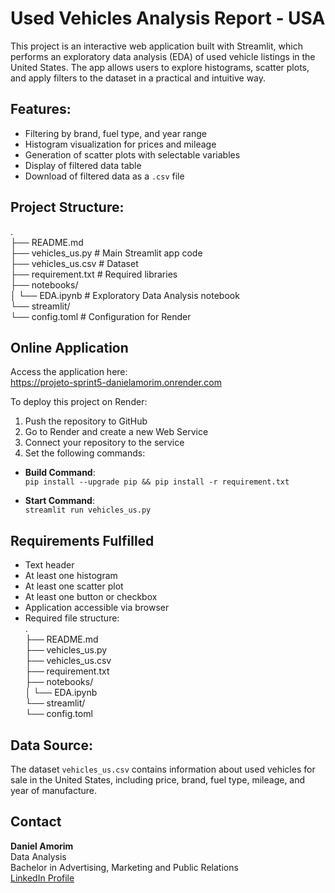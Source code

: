 # Used Vehicles Analysis Report - USA
  
This project is an interactive web application built with Streamlit, which performs an exploratory data analysis (EDA) of used vehicle listings in the United States. The app allows users to explore histograms, scatter plots, and apply filters to the dataset in a practical and intuitive way.
  
## Features:
  
- Filtering by brand, fuel type, and year range  
- Histogram visualization for prices and mileage  
- Generation of scatter plots with selectable variables  
- Display of filtered data table  
- Download of filtered data as a `.csv` file  
  
## Project Structure:  
  
.  
├── README.md  
├── vehicles_us.py # Main Streamlit app code  
├── vehicles_us.csv # Dataset  
├── requirement.txt # Required libraries  
├── notebooks/  
│ └── EDA.ipynb # Exploratory Data Analysis notebook  
└── streamlit/  
└── config.toml # Configuration for Render  
  
## Online Application  
    
Access the application here:    
https://projeto-sprint5-danielamorim.onrender.com  
  
To deploy this project on Render:  
  
1. Push the repository to GitHub  
2. Go to Render and create a new Web Service  
3. Connect your repository to the service  
4. Set the following commands:  
  
- **Build Command**:  
  `pip install --upgrade pip && pip install -r requirement.txt`
  
- **Start Command**:  
  `streamlit run vehicles_us.py`
  
## Requirements Fulfilled  
  
- Text header  
- At least one histogram  
- At least one scatter plot  
- At least one button or checkbox  
- Application accessible via browser  
- Required file structure:  
.  
├── README.md  
├── vehicles_us.py  
├── vehicles_us.csv  
├── requirement.txt  
├── notebooks/  
│ └── EDA.ipynb  
└── streamlit/  
└── config.toml  
  
## Data Source:  
  
The dataset `vehicles_us.csv` contains information about used vehicles for sale in the United States, including price, brand, fuel type, mileage, and year of manufacture.  
  
## Contact  
  
**Daniel Amorim**  
Data Analysis  
Bachelor in Advertising, Marketing and Public Relations  
[LinkedIn Profile](https://www.linkedin.com/in/danieloamorim)










